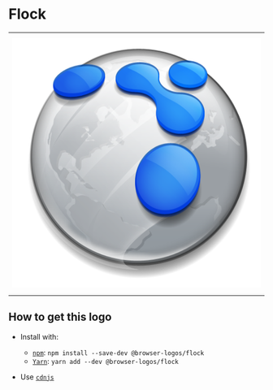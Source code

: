 # Flock

<table>
    <tbody>
        <tr>
            <td height="512px" width="512px">
                <a href="./"><img width="500px" src="flock_512x512.png" alt="Flock browser logo"></a>
            </td>
        <tr>
    </tbody>
</table>


## How to get this logo

* Install with:

  * [`npm`](https://www.npmjs.com/): `npm install --save-dev @browser-logos/flock`
  * [`Yarn`](https://yarnpkg.com/): `yarn add --dev @browser-logos/flock`

* Use [`cdnjs`](https://cdnjs.com/libraries/browser-logos)
